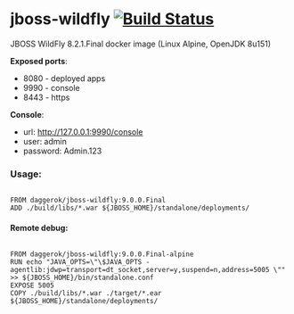 # jboss-wildfly [![Build Status](https://travis-ci.org/daggerok/jboss-wildfly.svg?branch=master)](https://travis-ci.org/daggerok/jboss-wildfly)
JBOSS WildFly 8.2.1.Final docker image (Linux Alpine, OpenJDK 8u151)

**Exposed ports**:

- 8080 - deployed apps
- 9990 - console
- 8443 - https

**Console**:

- url: http://127.0.0.1:9990/console
- user: admin
- password: Admin.123

### Usage:

```

FROM daggerok/jboss-wildfly:9.0.0.Final
ADD ./build/libs/*.war ${JBOSS_HOME}/standalone/deployments/
```

#### Remote debug:

```

FROM daggerok/jboss-wildfly:9.0.0.Final-alpine
RUN echo "JAVA_OPTS=\"\$JAVA_OPTS -agentlib:jdwp=transport=dt_socket,server=y,suspend=n,address=5005 \"" >> ${JBOSS_HOME}/bin/standalone.conf
EXPOSE 5005
COPY ./build/libs/*.war ./target/*.ear ${JBOSS_HOME}/standalone/deployments/
```
